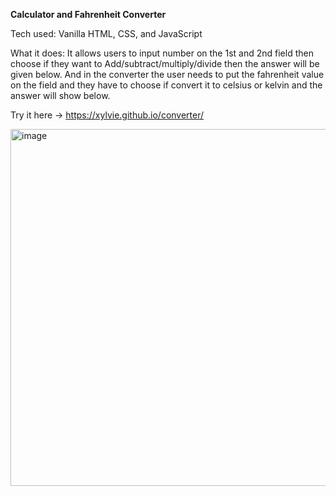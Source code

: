 **Calculator and Fahrenheit Converter**

Tech used: Vanilla HTML, CSS, and JavaScript

What it does: It allows users to input number on the 1st and 2nd field then choose if they want to Add/subtract/multiply/divide then the answer will be given below.
              And in the converter the user needs to put the fahrenheit value on the field and they have to choose if convert it to celsius or kelvin and the answer will show below.

Try it here -> https://xylvie.github.io/converter/

<img width="1362" height="571" alt="image" src="https://github.com/user-attachments/assets/2494d4d8-5eaf-44a6-a189-637da9d830cc" />

